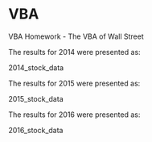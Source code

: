 # VBA

VBA Homework - The VBA of Wall Street

The results for 2014 were presented as:

2014_stock_data

The results for 2015 were presented as:

2015_stock_data

The results for 2016 were presented as:

2016_stock_data
